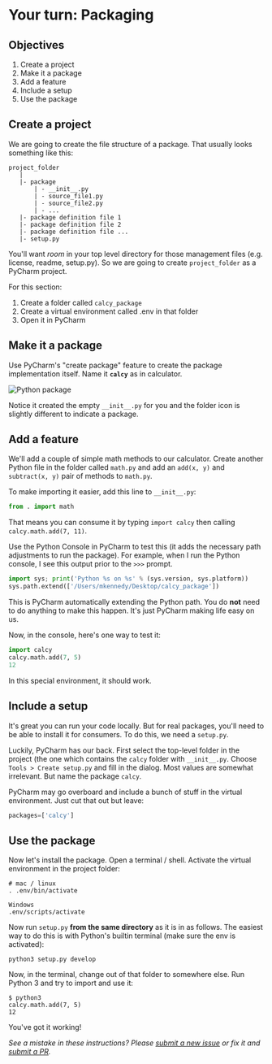 # Your turn: Packaging

## Objectives

1. Create a project
2. Make it a package
3. Add a feature
4. Include a setup
5. Use the package

## Create a project

We are going to create the file structure of a package. That usually looks something like this:

```
project_folder
   |
   |- package
       | - __init__.py
       | - source_file1.py
       | - source_file2.py
       | - ...
   |- package definition file 1
   |- package definition file 2
   |- package definition file ...
   |- setup.py
```

You'll want *room* in your top level directory for those management files (e.g. license, readme, setup.py). So we are going to create `project_folder` as a PyCharm project.

For this section:

1. Create a folder called `calcy_package`
2. Create a virtual environment called .env in that folder
3. Open it in PyCharm

## Make it a package

Use PyCharm's "create package" feature to create the package implementation itself. Name it **`calcy`** as in calculator.

![Python package](./resources/new-package.png)

Notice it created the empty `__init__.py` for you and the folder icon is slightly different to indicate a package.

## Add a feature

We'll add a couple of simple math methods to our calculator. Create another Python file in the folder called `math.py` and add an `add(x, y)` and `subtract(x, y)` pair of methods to `math.py`.

To make importing it easier, add this line to `__init__.py`:

```python
from . import math
```

That means you can consume it by typing `import calcy` then calling `calcy.math.add(7, 11)`.

Use the Python Console in PyCharm to test this (it adds the necessary path adjustments to run the package). For example, when I run the Python console, I see this output prior to the `>>>` prompt.

```python
import sys; print('Python %s on %s' % (sys.version, sys.platform))
sys.path.extend(['/Users/mkennedy/Desktop/calcy_package'])
```

This is PyCharm automatically extending the Python path. You do **not** need to do anything to make this happen. It's just PyCharm making life easy on us.

Now, in the console, here's one way to test it:

```python
import calcy
calcy.math.add(7, 5)
12
```

In this special environment, it should work.

## Include a setup

It's great you can run your code locally. But for real packages, you'll need to be able to install it for consumers. To do this, we need a `setup.py`. 

Luckily, PyCharm has our back. First select the top-level folder in the project (the one which contains the `calcy` folder with `__init__.py`. Choose `Tools > Create setup.py` and fill in the dialog. Most values are somewhat irrelevant. But name the package `calcy`.

PyCharm may go overboard and include a bunch of stuff in the virtual environment. Just cut that out but leave:

```python
packages=['calcy']
```

## Use the package

Now let's install the package. Open a terminal / shell. Activate the virtual environment in the project folder:

```
# mac / linux
. .env/bin/activate 
```

```
Windows
.env/scripts/activate
```

Now run `setup.py` **from the same directory** as it is in as follows. The easiest way to do this is with Python's builtin terminal (make sure the env is activated):

```
python3 setup.py develop
```

Now, in the terminal, change out of that folder to somewhere else. Run Python 3 and try to import and use it:

```
$ python3
calcy.math.add(7, 5)
12
```

You've got it working!

*See a mistake in these instructions? Please [submit a new issue](https://github.com/talkpython/mastering-pycharm-course/issues) or fix it and [submit a PR](https://github.com/talkpython/mastering-pycharm-course/pulls).*
